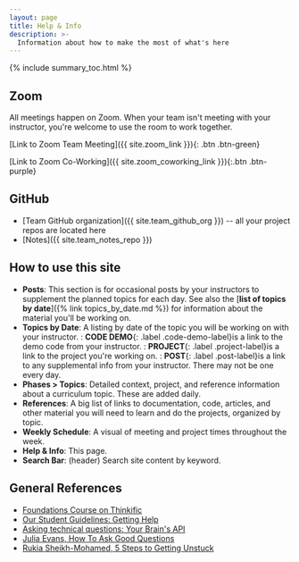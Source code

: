 ```yaml
---
layout: page
title: Help & Info
description: >-
  Information about how to make the most of what's here
---
```


{% include summary_toc.html %}

## Zoom

All meetings happen on Zoom. When your team isn't meeting with your instructor, you're welcome to use the room to work together.

[Link to Zoom Team Meeting]({{ site.zoom_link }}){: .btn .btn-green}

[Link to Zoom Co-Working]({{ site.zoom_coworking_link }}){:.btn .btn-purple}

## GitHub

- [Team GitHub organization]({{ site.team_github_org }}) -- all your project repos are located here
- [Notes]({{ site.team_notes_repo }})

## How to use this site

- **Posts**: This section is for occasional posts by your instructors to supplement the planned topics for each day. See also the [**list of topics by date**]({% link topics_by_date.md %}) for information about the material you'll be working on.
- **Topics by Date**: A listing by date of the topic you will be working on with your instructor.
: **CODE DEMO**{: .label .code-demo-label}is a link to the demo code from your instructor.
: **PROJECT**{: .label .project-label}is a link to the project you're working on.
: **POST**{: .label .post-label}is a link to any supplemental info from your instructor. There may not be one every day.
- **Phases > Topics**: Detailed context, project, and reference information about a curriculum topic. These are added daily.
- **References**: A big list of links to documentation, code, articles, and other material you will need to learn and do the projects, organized by topic.
- **Weekly Schedule**: A visual of meeting and project times throughout the week.
- **Help & Info**: This page.
- **Search Bar**: (header) Search site content by keyword.

## General References

- [Foundations Course on Thinkific](https://thinkific.momentumlearn.com/)
- [Our Student Guidelines: Getting Help](https://github.com/momentumlearn/student-resources/blob/main/articles/student-guidelines.md#getting-help)
- [Asking technical questions: Your Brain's API](https://www.youtube.com/watch?v=hY14Er6JX2s)
- [Julia Evans, How To Ask Good Questions](https://jvns.ca/blog/good-questions/)
- [Rukia Sheikh-Mohamed, 5 Steps to Getting Unstuck](https://dev.to/rukiaasm/working-smarter-5-steps-to-getting-unstuck-with-rukia-sheikh-mohamed-1932)
